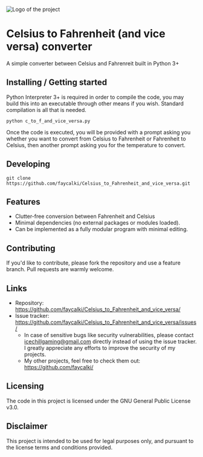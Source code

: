 ![Logo of the project](https://i.imgur.com/sLTBepe.png)

# Celsius to Fahrenheit (and vice versa) converter

A simple converter between Celsius and Fahrenreit built in Python 3+

## Installing / Getting started

Python Interpreter 3+ is required in order to compile the code, you may build this into an executable through other means if you wish. Standard compilation is all that is needed.

```shell
python c_to_f_and_vice_versa.py
```

Once the code is executed, you will be provided with a prompt asking you whether you want to convert from Celsius to Fahrenheit or Fahrenheit to Celsius, then another prompt asking you for the temperature to convert.

## Developing

```shell
git clone https://github.com/faycalki/Celsius_to_Fahrenheit_and_vice_versa.git
```

## Features

* Clutter-free conversion between Fahrenheit and Celsius
* Minimal dependencies (no external packages or modules loaded).
* Can be implemented as a fully modular program with minimal editing.

## Contributing

If you'd like to contribute, please fork the repository and use a feature
branch. Pull requests are warmly welcome.

## Links

- Repository: https://github.com/faycalki/Celsius_to_Fahrenheit_and_vice_versa/
- Issue tracker: https://github.com/faycalki/Celsius_to_Fahrenheit_and_vice_versa/issues/
  - In case of sensitive bugs like security vulnerabilities, please contact
    icechillgaming@gmail.com directly instead of using the issue tracker. I greatly appreciate any efforts to improve the security of my projects.
  - My other projects, feel free to check them out: https://github.com/faycalki/

## Licensing

The code in this project is licensed under the GNU General Public License v3.0.

## Disclaimer

This project is intended to be used for legal purposes only, and pursuant to the license terms and conditions provided.